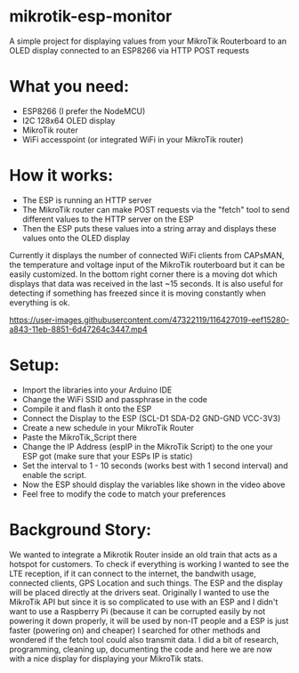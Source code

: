 # mikrotik-esp-monitor
A simple project for displaying values from your MikroTik Routerboard to an OLED display connected to an ESP8266 via HTTP POST requests

# What you need:
- ESP8266 (I prefer the NodeMCU)
- I2C 128x64 OLED display
- MikroTik router
- WiFi accesspoint (or integrated WiFi in your MikroTik router)

# How it works:
- The ESP is running an HTTP server
- The MikroTik router can make POST requests via the "fetch" tool to send different values to the HTTP server on the ESP
- Then the ESP puts these values into a string array and displays these values onto the OLED display

Currently it displays the number of connected WiFi clients from CAPsMAN, the temperature and voltage input of the MikroTik routerboard but it can be easily customized.
In the bottom right corner there is a moving dot which displays that data was received in the last ~15 seconds. It is also useful for detecting if something has freezed since it is moving constantly when everything is ok.

https://user-images.githubusercontent.com/47322119/116427019-eef15280-a843-11eb-8851-6d47264c3447.mp4


# Setup:
- Import the libraries into your Arduino IDE
- Change the WiFi SSID and passphrase in the code
- Compile it and flash it onto the ESP
- Connect the Display to the ESP (SCL-D1 SDA-D2 GND-GND VCC-3V3)
- Create a new schedule in your MikroTik Router
- Paste the MikroTik_Script there
- Change the IP Address (espIP in the MikroTik Script) to the one your ESP got (make sure that your ESPs IP is static)
- Set the interval to 1 - 10 seconds (works best with 1 second interval) and enable the script.
- Now the ESP should display the variables like shown in the video above
- Feel free to modify the code to match your preferences

# Background Story:
We wanted to integrate a Mikrotik Router inside an old train that acts as a hotspot for customers. To check if everything is working I wanted to see the LTE reception, if it can connect to the internet, the bandwith usage, connected clients, GPS Location and such things. The ESP and the display will be placed directly at the drivers seat.
Originally I wanted to use the MikroTik API but since it is so complicated to use with an ESP and I didn't want to use a Raspberry Pi (because it can be corrupted easily by not powering it down properly, it will be used by non-IT people and a ESP is just faster (powering on) and cheaper) I searched for other methods and wondered if the fetch tool could also transmit data. I did a bit of research, programming, cleaning up, documenting the code and here we are now with a nice display for displaying your MikroTik stats.
